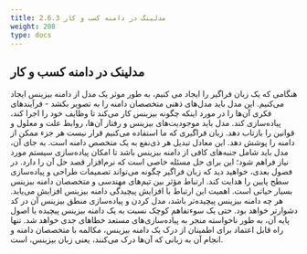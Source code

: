 ```yaml
---
title: 2.6.3 مدلینگ در دامنه کسب و کار
weight: 208
type: docs
---
```


## مدلینک در دامنه کسب و کار

هنگامی که یک زبان فراگیر را ایجاد می کنیم، به طور موثر یک مدل از دامنه بیزینس ایجاد می‌کنیم. این مدل باید مدل‌های ذهنی متخصصان دامنه را به تصویر بکشد - فرآیند‌های فکری آن‌ها را در مورد اینکه چگونه بیزینس کار می‌کند تا وظایف خود را اجرا کند، پیاده‌سازی کند. مدل باید موجودیت‌های بیزینس و رفتار آن‌ها، روابط علت و معلول و قوانین را بازتاب دهد.
زبان فراگیری که ما استفاده می‌کنیم قرار نیست هر جزء ممکن از دامنه را پوشش دهد. این معادل تبدیل هر ذی‌نفع به یک متخصص دامنه است. به جای آن، مدل باید شامل جنبه‌های کافی از دامنه بیزینس باشد تا امکان پیاده‌سازی سیستم مورد نیاز فراهم شود؛ این برای حل مسئله خاصی است که نرم‌افزار قصد حل آن را دارد. در فصول بعدی، خواهید دید که زبان فراگیر چگونه می‌تواند تصمیمات طراحی و پیاده‌سازی سطح پایین را هدایت کند.
ارتباط مؤثر بین تیم‌های مهندسی و متخصصان دامنه بیزینس بسیار حیاتی است. اهمیت این ارتباط با افزایش پیچیدگی دامنه بیزینس افزایش می‌یابد. هر چه دامنه بیزینس پیچیده‌تر باشد، مدل کردن و پیاده‌سازی منطق بیزینس آن در کد دشوارتر خواهد بود. حتی یک سوءتفاهم کوچک نسبت به یک دامنه بیزینس پیچیده یا اصول پایه آن، به طور ناخواسته منجر به پیاده‌سازی‌های مستعد خطاهای جدی خواهد شد. تنها راه قابل اعتماد برای اطمینان از درک یک دامنه بیزینس، مکالمه با متخصصان دامنه و انجام آن به زبانی که آن‌ها درک می‌کنند، یعنی زبان بیزینس، است.